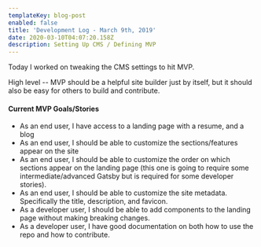 ```yaml
---
templateKey: blog-post
enabled: false
title: 'Development Log - March 9th, 2019'
date: 2020-03-10T04:07:20.158Z
description: Setting Up CMS / Defining MVP
---
```

Today I worked on tweaking the CMS settings to hit MVP.

High level -- MVP should be a helpful site builder just by itself, but it should also be easy for others to build and contribute.

#### Current MVP Goals/Stories

- As an end user, I have access to a landing page with a resume, and a blog
- As an end user, I should be able to customize the sections/features appear on the site
- As an end user, I should be able to customize the order on which sections appear on the landing page (this one is going to require some intermediate/advanced Gatsby but is required for some developer stories).
- As an end user, I should be able to customize the site metadata. Specifically the title, description, and favicon.
- As a developer user, I should be able to add components to the landing page without making breaking changes.
- As a developer user, I have good documentation on both how to use the repo and how to contribute.
